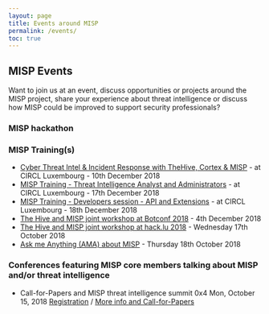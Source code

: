 ```yaml
---
layout: page
title: Events around MISP
permalink: /events/
toc: true
---
```


## MISP Events

Want to join us at an event, discuss opportunities or projects around the MISP project, share your experience about threat intelligence or discuss how MISP could be improved to support security professionals?

### MISP hackathon

### MISP Training(s)

- [Cyber Threat Intel & Incident Response with TheHive, Cortex & MISP](https://en.xing-events.com/SVDOZWV) - at CIRCL Luxembourg - 10th December 2018
- [MISP Training - Threat Intelligence Analyst and Administrators](https://en.xing-events.com/MURFIIQ) - at CIRCL Luxembourg - 17th December 2018
- [MISP Training - Developers session - API and Extensions](https://en.xing-events.com/QDBMTBT) - at CIRCL Luxembourg - 18th December 2018
- [The Hive and MISP joint workshop at Botconf 2018](https://www.botconf.eu/) - 4th December 2018
- [The Hive and MISP joint workshop at hack.lu 2018](https://2018.hack.lu/agenda/) - Wednesday 17th October 2018
- [Ask me Anything (AMA) about MISP](https://2018.hack.lu/agenda/) - Thursday 18th October 2018

### Conferences featuring MISP core members talking about MISP and/or threat intelligence

- Call-for-Papers and MISP threat intelligence summit 0x4 Mon, October 15, 2018 [Registration](https://www.eventbrite.com/e/misp-threat-intelligence-summit-0x4-tickets-46481482365) / [More info and Call-for-Papers](https://www.hack.lu/misp-summit/)

